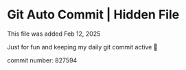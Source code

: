 # Git Auto Commit | Hidden File

This file was added Feb 12, 2025

Just for fun and keeping my daily git commit active 🤪

commit number: 827594

